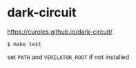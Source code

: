 # dark-circuit

https://curoles.github.io/dark-circuit/

```terminal
$ make test
```

set `PATH` and `VERILATOR_ROOT` if not installed
